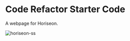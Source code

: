 # Code Refactor Starter Code
A webpage for Horiseon.

![horiseon-ss](https://user-images.githubusercontent.com/30247798/158033476-7c4eb2b6-dde5-4e7a-9448-02f6966ba62c.png)

